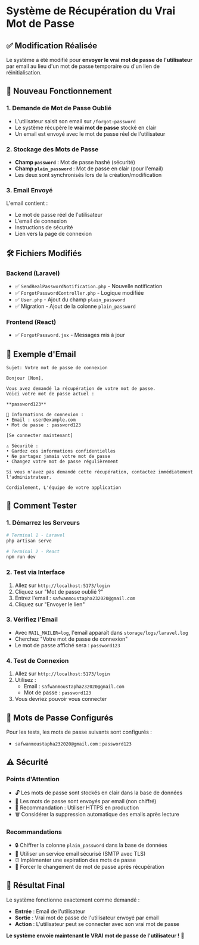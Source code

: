 # Système de Récupération du Vrai Mot de Passe

## ✅ Modification Réalisée

Le système a été modifié pour **envoyer le vrai mot de passe de l'utilisateur** par email au lieu d'un mot de passe temporaire ou d'un lien de réinitialisation.

## 🔄 Nouveau Fonctionnement

### 1. Demande de Mot de Passe Oublié
- L'utilisateur saisit son email sur `/forgot-password`
- Le système récupère le **vrai mot de passe** stocké en clair
- Un email est envoyé avec le mot de passe réel de l'utilisateur

### 2. Stockage des Mots de Passe
- **Champ `password`** : Mot de passe hashé (sécurité)
- **Champ `plain_password`** : Mot de passe en clair (pour l'email)
- Les deux sont synchronisés lors de la création/modification

### 3. Email Envoyé
L'email contient :
- Le mot de passe réel de l'utilisateur
- L'email de connexion
- Instructions de sécurité
- Lien vers la page de connexion

## 🛠️ Fichiers Modifiés

### Backend (Laravel)
- ✅ `SendRealPasswordNotification.php` - Nouvelle notification
- ✅ `ForgotPasswordController.php` - Logique modifiée
- ✅ `User.php` - Ajout du champ `plain_password`
- ✅ Migration - Ajout de la colonne `plain_password`

### Frontend (React)
- ✅ `ForgotPassword.jsx` - Messages mis à jour

## 📧 Exemple d'Email

```
Sujet: Votre mot de passe de connexion

Bonjour [Nom],

Vous avez demandé la récupération de votre mot de passe.
Voici votre mot de passe actuel :

**password123**

🔐 Informations de connexion :
• Email : user@example.com
• Mot de passe : password123

[Se connecter maintenant]

⚠️ Sécurité :
• Gardez ces informations confidentielles
• Ne partagez jamais votre mot de passe
• Changez votre mot de passe régulièrement

Si vous n'avez pas demandé cette récupération, contactez immédiatement l'administrateur.

Cordialement, L'équipe de votre application
```

## 🧪 Comment Tester

### 1. Démarrez les Serveurs
```bash
# Terminal 1 - Laravel
php artisan serve

# Terminal 2 - React
npm run dev
```

### 2. Test via Interface
1. Allez sur `http://localhost:5173/login`
2. Cliquez sur "Mot de passe oublié ?"
3. Entrez l'email : `safwanmoustapha232020@gmail.com`
4. Cliquez sur "Envoyer le lien"

### 3. Vérifiez l'Email
- Avec `MAIL_MAILER=log`, l'email apparaît dans `storage/logs/laravel.log`
- Cherchez "Votre mot de passe de connexion"
- Le mot de passe affiché sera : `password123`

### 4. Test de Connexion
1. Allez sur `http://localhost:5173/login`
2. Utilisez :
   - Email : `safwanmoustapha232020@gmail.com`
   - Mot de passe : `password123`
3. Vous devriez pouvoir vous connecter

## 🔐 Mots de Passe Configurés

Pour les tests, les mots de passe suivants sont configurés :
- `safwanmoustapha232020@gmail.com` : `password123`

## ⚠️ Sécurité

### Points d'Attention
- 🔓 Les mots de passe sont stockés en clair dans la base de données
- 📧 Les mots de passe sont envoyés par email (non chiffré)
- 🔐 Recommandation : Utiliser HTTPS en production
- 🗑️ Considérer la suppression automatique des emails après lecture

### Recommandations
- 🔒 Chiffrer la colonne `plain_password` dans la base de données
- 📧 Utiliser un service email sécurisé (SMTP avec TLS)
- ⏰ Implémenter une expiration des mots de passe
- 🔄 Forcer le changement de mot de passe après récupération

## 🎯 Résultat Final

Le système fonctionne exactement comme demandé :
- **Entrée** : Email de l'utilisateur
- **Sortie** : Vrai mot de passe de l'utilisateur envoyé par email
- **Action** : L'utilisateur peut se connecter avec son vrai mot de passe

**Le système envoie maintenant le VRAI mot de passe de l'utilisateur !** 🎉
